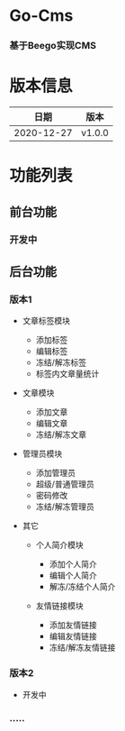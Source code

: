 # Go-Cms
### 基于Beego实现CMS
# 版本信息
|  日期   | 版本  |
|  ----  | ----  |
| 2020-12-27  | v1.0.0 |

# 功能列表

## 前台功能

### 开发中

## 后台功能

### 版本1

- 文章标签模块

  - 添加标签
  - 编辑标签
  - 冻结/解冻标签
  - 标签内文章量统计

- 文章模块

  - 添加文章
  - 编辑文章
  - 冻结/解冻文章

- 管理员模块

  - 添加管理员
  - 超级/普通管理员
  - 密码修改
  - 冻结/解冻管理员

- 其它

  - 个人简介模块

    - 添加个人简介
    - 编辑个人简介
    - 解冻/冻结个人简介

  - 友情链接模块

    - 添加友情链接
    - 编辑友情链接
    - 冻结/解冻友情链接

### 版本2

- 开发中

### .....
